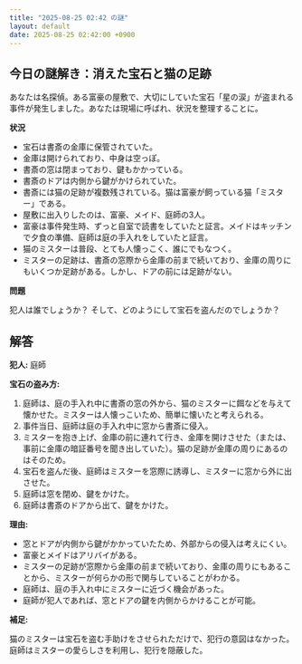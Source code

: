 ```yaml
---
title: "2025-08-25 02:42 の謎"
layout: default
date: 2025-08-25 02:42:00 +0900
---
```

## 今日の謎解き：消えた宝石と猫の足跡

あなたは名探偵。ある富豪の屋敷で、大切にしていた宝石「星の涙」が盗まれる事件が発生しました。あなたは現場に呼ばれ、状況を整理することに。

**状況**

*   宝石は書斎の金庫に保管されていた。
*   金庫は開けられており、中身は空っぽ。
*   書斎の窓は閉まっており、鍵もかかっている。
*   書斎のドアは内側から鍵がかけられていた。
*   書斎には猫の足跡が複数残されている。猫は富豪が飼っている猫「ミスター」である。
*   屋敷に出入りしたのは、富豪、メイド、庭師の3人。
*   富豪は事件発生時、ずっと自室で読書をしていたと証言。メイドはキッチンで夕食の準備、庭師は庭の手入れをしていたと証言。
*   猫のミスターは普段、とても人懐っこく、誰にでもなつく。
*   ミスターの足跡は、書斎の窓際から金庫の前まで続いており、金庫の周りにもいくつか足跡がある。しかし、ドアの前には足跡がない。

**問題**

犯人は誰でしょうか？ そして、どのようにして宝石を盗んだのでしょうか？

## 解答

**犯人:** 庭師

**宝石の盗み方:**

1.  庭師は、庭の手入れ中に書斎の窓の外から、猫のミスターに餌などを与えて懐かせた。ミスターは人懐っこいため、簡単に懐いたと考えられる。
2.  事件当日、庭師は庭の手入れ中に窓から書斎に侵入。
3.  ミスターを抱き上げ、金庫の前に連れて行き、金庫を開けさせた（または、事前に金庫の暗証番号を聞き出していた）。猫の足跡が金庫の周りにあるのはそのため。
4.  宝石を盗んだ後、庭師はミスターを窓際に誘導し、ミスターに窓から外に出させた。
5.  庭師は窓を閉め、鍵をかけた。
6.  庭師は書斎のドアから出て、鍵をかけた。

**理由:**

*   窓とドアが内側から鍵がかかっていたため、外部からの侵入は考えにくい。
*   富豪とメイドはアリバイがある。
*   ミスターの足跡が窓際から金庫の前まで続いており、金庫の周りにもあることから、ミスターが何らかの形で関与していることがわかる。
*   庭師は、庭の手入れ中にミスターに近づく機会があった。
*   庭師が犯人であれば、窓とドアの鍵を内側からかけることが可能。

**補足:**

猫のミスターは宝石を盗む手助けをさせられただけで、犯行の意図はなかった。庭師はミスターの愛らしさを利用し、犯行を隠蔽した。
